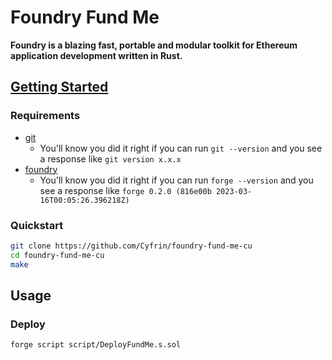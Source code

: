 # Foundry Fund Me

**Foundry is a blazing fast, portable and modular toolkit for Ethereum application development written in Rust.**

## [Getting Started](https://book.getfoundry.sh/)

### Requirements
- [git](https://git-scm.com/book/en/v2/Getting-Started-Installing-Git)
    - You'll know you did it right if you can run `git --version` and you see a response like `git version x.x.x`
- [foundry](https://getfoundry.sh/)
    - You'll know you did it right if you can run `forge --version` and you see a response like `forge 0.2.0 (816e00b 2023-03-16T00:05:26.396218Z)`

### Quickstart
```bash
git clone https://github.com/Cyfrin/foundry-fund-me-cu
cd foundry-fund-me-cu
make
```

## Usage

### Deploy
```bash
forge script script/DeployFundMe.s.sol
```